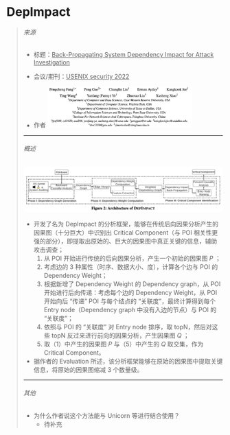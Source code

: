 # DepImpact

> ###### 来源
>
> - 标题：<u>Back-Propagating System Dependency Impact for Attack Investigation</u>
>
> - 会议/期刊：<u>USENIX security 2022</u>
>
> - 作者
>    <left><img src="all_Attachments/image-20231015205514444.png" alt="image-20231015205514444" style="zoom:33%;" />
>
> ---
>
> ###### 概述
>
> <left><img src="all_Attachments/image-20231015205815009.png" alt="image-20231015205815009" style="zoom: 50%;" />
>
> - 开发了名为 DepImpact 的分析框架，能够在传统后向因果分析产生的因果图（十分巨大）中识别出 Critical Component（与 POI 相关性更强的部分），即提取出原始的、巨大的因果图中真正关键的信息，辅助攻击调查；
>    1. 从 POI 开始进行传统的后向因果分析，产生一个初始的因果图 $P$ ；
>     2. 考虑边的 3 种属性（时序、数据大小、度），计算各个边与 POI 的 Dependency Weight；
>     3. 根据新增了 Dependency Weight 的 Dependency graph，从 POI 开始进行后向传递：考虑每个边的 Dependency Weight，从 POI 开始向后 “传递” POI 与每个结点的 “关联度”，最终计算得到每个 Entry node（Dependency graph 中没有入边的节点）与 POI 的 “关联度”；
>     4. 依照与 POI 的 “关联度” 对 Entry node 排序，取 topN，然后对这些 topN 反过来进行前向的因果分析，产生因果图 $Q$ ；
>     5. 取（1）中产生的因果图 $P$ 与（5）中产生的 $Q$ 取交集，作为 Critical Component。
> - 据作者的 Evaluation 所述，该分析框架能够在原始的因果图中提取关键信息，将原始的因果图缩减 3 个数量级。
>
> ---
>
> ###### 其他
>
> - 为什么作者说这个方法能与 Unicorn 等进行结合使用？
>     - 待补充